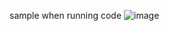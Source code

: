 sample when running code
![image](https://github.com/agit26milan/test/assets/36707967/d418e052-3a05-48f8-8454-3a53af7157c6)
